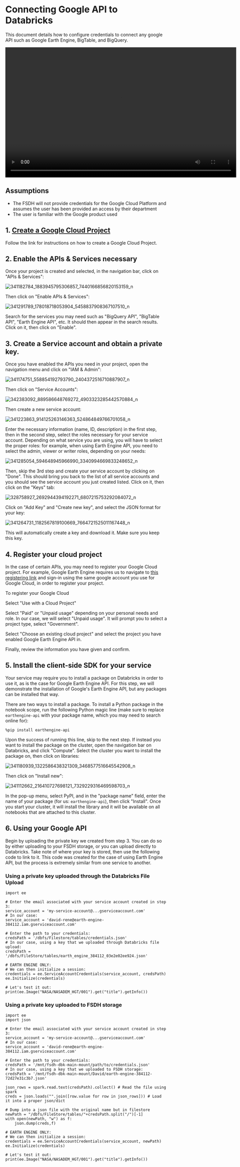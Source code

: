 # Connecting Google API to Databricks

This document details how to configure credentials to connect any google API such as Google Earth Engine, BigTable, and BigQuery.

<video width="720" height="405" controls>
    <source src="/api/media/sample1.mp4" type="video/mp4">
    Your browser does not support the video tag.
</video>

## Assumptions

- The FSDH will not provide credentials for the Google Cloud Platform and assumes the user has been provided an access by their department
- The user is familiar with the Google product used

## 1. [Create a Google Cloud Project](https://developers.google.com/workspace/guides/create-project)

Follow the link for instructions on how to create a Google Cloud Project.

## 2. Enable the APIs & Services necessary

Once your project is created and selected, in the navigation bar, click on "APIs & Services":

![341182784_1883945795306857_7440166856820153159_n](https://user-images.githubusercontent.com/56747050/233416304-13b98718-337e-42eb-b6ae-0e1888404fea.png)

Then click on "Enable APIs & Services":

![341291789_178018718053904_5458837908367107510_n](https://user-images.githubusercontent.com/56747050/233416401-5de8b538-6c2a-4e89-a578-6810736eb484.png)

Search for the services you may need such as "BigQuery API", "BigTable API", "Earth Engine API", etc. It should then appear in the search results. Click on it, then click on "Enable".

## 3. Create a Service account and obtain a private key.

Once you have enabled the APIs you need in your project, open the navigation menu and click on "IAM & Admin":

![341174751_558854192793790_2404372516710887907_n](https://user-images.githubusercontent.com/56747050/233416480-e9e68e01-6d9f-4db2-9235-9fd68c03a500.png)

Then click on "Service Accounts":

![342383092_889586648769272_4903323285442570884_n](https://user-images.githubusercontent.com/56747050/233416581-b959909c-d8f2-42ef-a304-f2734e7aaeb3.png)

Then create a new service account:

![341223863_914125263146363_524864849766701058_n](https://user-images.githubusercontent.com/56747050/233416627-8c378c19-e2cc-44d9-8b18-8e64735ecc7b.png)

Enter the necessary information (name, ID, description) in the first step, then in the second step, select the roles necessary for your service account. Depending on what service you are using, you will have to select the proper roles: for example, when using Earth Engine API, you need to select the admin, viewer or writer roles, depending on your needs:

![341285054_594648945966990_3340994669833248652_n](https://user-images.githubusercontent.com/56747050/233417210-10045800-9b95-4aab-b1e8-0ac86752c586.png)

Then, skip the 3rd step and create your service account by clicking on "Done". This should bring you back to the list of all service accounts and you should see the service account you just created listed. Click on it, then click on the "Keys" tab:

![328758927_2692944394192271_6807215753292084072_n](https://user-images.githubusercontent.com/56747050/233417265-fd030087-8034-44c7-8177-786af4b02e7d.png)

Click on "Add Key" and "Create new key", and select the JSON format for your key:

![341264731_1182567819100669_7664721525011167448_n](https://user-images.githubusercontent.com/56747050/233417303-b47f9007-d15f-4211-a049-cc6cddcd0b21.png)

This will automatically create a key and download it. Make sure you keep this key.

## 4. Register your cloud project

In the case of certain APIs, you may need to register your Google Cloud project. For example, Google Earth Engine requires us to navigate to [this registering link](https://code.earthengine.google.com/register) and sign-in using the same google account you use for Google Cloud, in order to register your project.

To register your Google Cloud

Select "Use with a Cloud Project"

Select "Paid" or "Unpaid usage" depending on your personal needs and role. In our case, we will select "Unpaid usage". It will prompt you to select a project type, select "Government".

Select "Choose an existing cloud project" and select the project you have enabled Google Earth Engine API in.

Finally, review the information you have given and confirm.

## 5. Install the client-side SDK for your service

Your service may require you to install a package on Databricks in order to use it, as is the case for Google Earth Engine API. For this step, we will demonstrate the installation of Google's Earth Engine API, but any packages can be installed that way.

There are two ways to install a package. To install a Python package in the notebook scope, run the following Python magic line (make sure to replace `earthengine-api` with your package name, which you may need to search online for):

```
%pip install earthengine-api
```

Upon the success of running this line, skip to the next step. If instead you want to install the package on the cluster, open the navigation bar on Databricks, and click "Compute". Select the cluster you want to install the package on, then click on libraries:

![341180939_1322586438321309_3468577516645542908_n](https://user-images.githubusercontent.com/56747050/233418201-52d806c7-9d0d-4e2f-a839-ff7d39d161af.png)

Then click on "Install new":

![341112662_216410727698121_7329229316469598703_n](https://user-images.githubusercontent.com/56747050/233419405-8c2d008d-1e6a-4f00-94b5-1528a17fac58.png)

In the pop-up menu, select PyPI, and in the "package name" field, enter the name of your package (for us: `earthengine-api`), then click "Install". Once you start your cluster, it will install the library and it will be available on all notebooks that are attached to this cluster.

## 6. Using your Google API

Begin by uploading the private key we created from step 3. You can do so by either uploading to your FSDH storage, or you can upload directly to Databricks. Take note of where your key is stored, then use the following code to link to it. This code was created for the case of using Earth Engine API, but the process is extremely similar from one service to another.

### Using a private key uploaded through the Databricks File Upload

```
import ee

# Enter the email associated with your service account created in step 3:
service_account = 'my-service-account@...gserviceaccount.com'
# In our case:
service_account = 'david-rene@earth-engine-384112.iam.gserviceaccount.com'

# Enter the path to your credentials:
credsPath = '/dbfs/Filestore/tables/credentials.json'
# In our case, using a key that we uploaded through Databricks file upload:
credsPath = '/dbfs/FileStore/tables/earth_engine_384112_03e2e02ee924.json'

# EARTH ENGINE ONLY:
# We can then initialize a session:
credentials = ee.ServiceAccountCredentials(service_account, credsPath)
ee.Initialize(credentials)

# Let's test it out:
print(ee.Image("NASA/NASADEM_HGT/001").get("title").getInfo())
```

### Using a private key uploaded to FSDH storage

```
import ee
import json

# Enter the email associated with your service account created in step 3:
service_account = 'my-service-account@...gserviceaccount.com'
# In our case:
service_account = 'david-rene@earth-engine-384112.iam.gserviceaccount.com'

# Enter the path to your credentials:
credsPath = '/mnt/fsdh-dbk-main-mount/path/to/credentials.json'
# In our case, using a key that we uploaded to FSDH storage:
credsPath = '/mnt/fsdh-dbk-main-mount/David/earth-engine-384112-72d27e31c3b7.json'

json_rows = spark.read.text(credsPath).collect() # Read the file using spark
creds = json.loads("".join([row.value for row in json_rows])) # Load it into a proper json/dict

# Dump into a json file with the original name but in filestore
newPath = "/dbfs/FileStore/tables/"+credsPath.split("/")[-1]
with open(newPath, "w") as f:
    json.dump(creds,f)

# EARTH ENGINE ONLY:
# We can then initialize a session:
credentials = ee.ServiceAccountCredentials(service_account, newPath)
ee.Initialize(credentials)

# Let's test it out:
print(ee.Image("NASA/NASADEM_HGT/001").get("title").getInfo())
```
